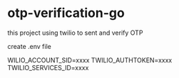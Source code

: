 # otp-verification-go


this project using twilio to sent and verify OTP


create .env file

WILIO_ACCOUNT_SID=xxxx
TWILIO_AUTHTOKEN=xxxx
TWILIO_SERVICES_ID=xxxx



